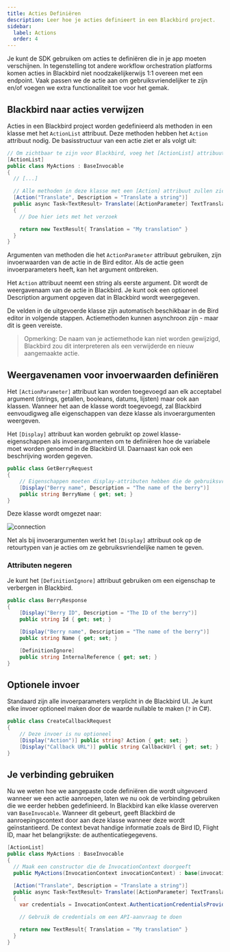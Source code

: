 ```yaml
---
title: Acties Definiëren
description: Leer hoe je acties definieert in een Blackbird project.
sidebar:
  label: Actions
  order: 4
---
```


Je kunt de SDK gebruiken om acties te definiëren die in je app moeten verschijnen. In tegenstelling tot andere workflow orchestration platforms komen acties in Blackbird niet noodzakelijkerwijs 1:1 overeen met een endpoint. Vaak passen we de actie aan om gebruiksvriendelijker te zijn en/of voegen we extra functionaliteit toe voor het gemak.

## Blackbird naar acties verwijzen

Acties in een Blackbird project worden gedefinieerd als methoden in een klasse met het `ActionList` attribuut. Deze methoden hebben het `Action` attribuut nodig. De basisstructuur van een actie ziet er als volgt uit:

```cs
// Om zichtbaar te zijn voor Blackbird, voeg het [ActionList] attribuut toe
[ActionList]
public class MyActions : BaseInvocable
{
  // [...]

  // Alle methoden in deze klasse met een [Action] attribuut zullen zichtbaar zijn als acties in Blackbird
  [Action("Translate", Description = "Translate a string")]
  public async Task<TextResult> Translate([ActionParameter] TextTranslationRequest request)
  {
    // Doe hier iets met het verzoek

    return new TextResult{ Translation = "My translation" }
  }
}
```

Argumenten van methoden die het `ActionParameter` attribuut gebruiken, zijn invoerwaarden van de actie in de Bird editor. Als de actie geen invoerparameters heeft, kan het argument ontbreken.

Het `Action` attribuut neemt een string als eerste argument. Dit wordt de weergavenaam van de actie in Blackbird. Je kunt ook een optioneel Description argument opgeven dat in Blackbird wordt weergegeven.

De velden in de uitgevoerde klasse zijn automatisch beschikbaar in de Bird editor in volgende stappen. Actiemethoden kunnen asynchroon zijn - maar dit is geen vereiste.

> Opmerking: De naam van je actiemethode kan niet worden gewijzigd, Blackbird zou dit interpreteren als een verwijderde en nieuw aangemaakte actie.

## Weergavenamen voor invoerwaarden definiëren

Het `[ActionParameter]` attribuut kan worden toegevoegd aan elk acceptabel argument (strings, getallen, booleans, datums, lijsten) maar ook aan klassen. Wanneer het aan de klasse wordt toegevoegd, zal Blackbird eenvoudigweg alle eigenschappen van deze klasse als invoerargumenten weergeven.

Het `[Display]` attribuut kan worden gebruikt op zowel klasse-eigenschappen als invoerargumenten om te definiëren hoe de variabele moet worden genoemd in de Blackbird UI. Daarnaast kan ook een beschrijving worden gegeven.

```cs
public class GetBerryRequest
{
    // Eigenschappen moeten display-attributen hebben die de gebruiksvriendelijke naam van de variabele bevatten
    [Display("Berry name", Description = "The name of the berry")]
    public string BerryName { get; set; }
}
```

Deze klasse wordt omgezet naar:

![connection](~/assets/docs/berry.png)

Net als bij invoerargumenten werkt het `[Display]` attribuut ook op de retourtypen van je acties om ze gebruiksvriendelijke namen te geven.

### Attributen negeren

Je kunt het `[DefinitionIgnore]` attribuut gebruiken om een eigenschap te verbergen in Blackbird.

```cs
public class BerryResponse
{
    [Display("Berry ID", Description = "The ID of the berry")]
    public string Id { get; set; }

    [Display("Berry name", Description = "The name of the berry")]
    public string Name { get; set; }

    [DefinitionIgnore]
    public string InternalReference { get; set; }
}
```

## Optionele invoer

Standaard zijn alle invoerparameters verplicht in de Blackbird UI. Je kunt elke invoer optioneel maken door de waarde nullable te maken (`?` in C#).

```cs
public class CreateCallbackRequest
{
    // Deze invoer is nu optioneel
    [Display("Action")] public string? Action { get; set; }
    [Display("Callback URL")] public string CallbackUrl { get; set; }
}
```

## Je verbinding gebruiken

Nu we weten hoe we aangepaste code definiëren die wordt uitgevoerd wanneer we een actie aanroepen, laten we nu ook de verbinding gebruiken die we eerder hebben gedefinieerd.
In Blackbird kan elke klasse overerven van `BaseInvocable`. Wanneer dit gebeurt, geeft Blackbird de aanroepingscontext door aan deze klasse wanneer deze wordt geïnstantieerd. De context bevat handige informatie zoals de Bird ID, Flight ID, maar het belangrijkste: de authenticatiegegevens.

```cs
[ActionList]
public class MyActions : BaseInvocable
{
  // Maak een constructor die de InvocationContext doorgeeft
  public MyActions(InvocationContext invocationContext) : base(invocationContext) {}

  [Action("Translate", Description = "Translate a string")]
  public async Task<TextResult> Translate([ActionParameter] TextTranslationRequest request)
  {
    var credentials = InvocationContext.AuthenticationCredentialsProviders;

    // Gebruik de credentials om een API-aanvraag te doen

    return new TextResult{ Translation = "My translation" }
  }
}
```